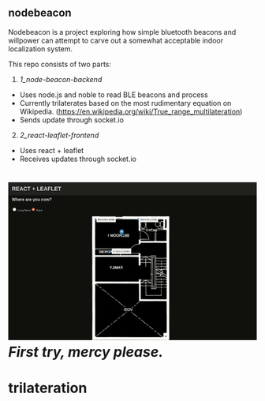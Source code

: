## nodebeacon

Nodebeacon is a project exploring how simple bluetooth beacons and willpower can attempt to carve out a somewhat acceptable indoor localization system.

This repo consists of two parts:
1. *1_node-beacon-backend*
  - Uses node.js and noble to read BLE beacons and process
  - Currently trilaterates based on the most rudimentary equation on Wikipedia. (https://en.wikipedia.org/wiki/True_range_multilateration)
  - Sends update through socket.io

2. *2_react-leaflet-frontend*
  - Uses react + leaflet
  - Receives updates through socket.io

![super rudimentary implementation](https://github.com/seeeheng/nodebeacon/blob/master/rudimentary-implementation.gif)
*First try, mercy please.*
=======
# trilateration
